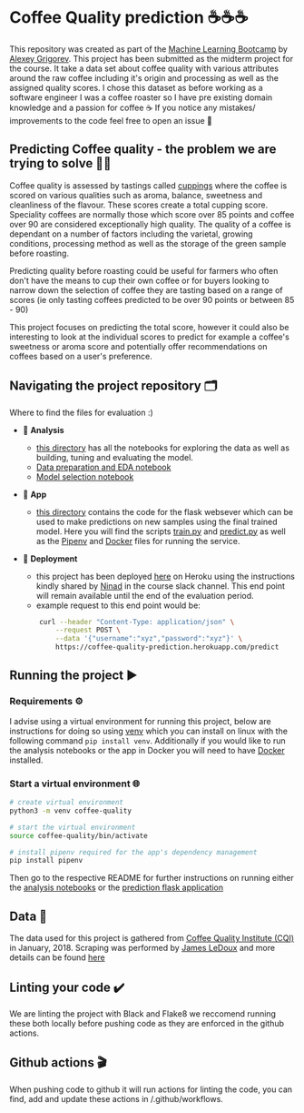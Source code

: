 # Coffee Quality prediction ☕☕☕

This repository was created as part of the [Machine Learning Bootcamp](https://github.com/alexeygrigorev/mlbookcamp-code/tree/master/course-zoomcamp) by [Alexey Grigorev](https://github.com/alexeygrigorev). This project has been submitted as the midterm project for the course. It take a data set about coffee quality with various attributes around the raw coffee including it's origin and processing as well as the assigned quality scores. I chose this dataset as before working as a software engineer I was a coffee roaster so I have pre existing domain knowledge and a passion for coffee ☕ If you notice any mistakes/ improvements to the code feel free to open an issue 💖

## Predicting Coffee quality - the problem we are trying to solve 🕵️‍♀️

Coffee quality is assessed by tastings called [cuppings](https://www.baristainstitute.com/inspiration/what-coffee-cupping) where the coffee is scored on various qualities such as aroma, balance, sweetness and cleanliness of the flavour. These scores create a total cupping score. Speciality coffees are normally those which score over 85 points and coffee over 90 are considered exceptionally high quality. The quality of a coffee is dependant on a number of factors including the varietal, growing conditions, processing method as well as the storage of the green sample before roasting.

Predicting quality before roasting could be useful for farmers who often don't have the means to cup their own coffee or for buyers looking to narrow down the selection of coffee they are tasting based on a range of scores (ie only tasting coffees predicted to be over 90 points or between 85 - 90)

This project focuses on predicting the total score, however it could also be interesting to look at the individual scores to predict for example a coffee's sweetness or aroma score and potentially offer recommendations on coffees based on a user's preference.


## Navigating the project repository 🗂️

Where to find the files for evaluation :)

- 📂 **Analysis**
    - [this directory](./analysis/README.md) has all the notebooks for exploring the data as well as building, tuning and evaluating the model.
    - [Data preparation and EDA notebook](./analysis/notebooks/data_exploration.ipynb)
    - [Model selection notebook](./analysis/notebooks/model_training.ipynb)
- 📂 **App**
    - [this directory](./app/README.md) contains the code for the flask websever which can be used to make predictions on new samples using the final trained model. Here you will find the scripts [train.py](./app/train.py) and [predict.py](./app/predict.py) as well as the [Pipenv](./app/Pipfile) and [Docker](./app/Dockerfile) files for running the service.
- 📂 **Deployment**
    - this project has been deployed [here](https://coffee-quality-prediction.herokuapp.com/predict) on Heroku using the instructions kindly shared by [Ninad](https://github.com/nindate/ml-zoomcamp-exercises/blob/main/how-to-use-heroku.md) in the course slack channel. This end point will remain available until the end of the evaluation period.
    - example request to this end point would be:

    ```sh
        curl --header "Content-Type: application/json" \
            --request POST \
            --data '{"username":"xyz","password":"xyz"}' \
            https://coffee-quality-prediction.herokuapp.com/predict
    ```


## Running the project ▶️

### Requirements ⚙️

I advise using a virtual environment for running this project, below are instructions for doing so using [venv](https://docs.python.org/3/library/venv.html) which you can install on linux with the following command `pip install venv`. Additionally if you would like to run the analysis notebooks or the app in Docker you will need to have [Docker](https://docs.docker.com/get-docker/) installed.

### Start a virtual environment 🌐

```sh
# create virtual environment
python3 -m venv coffee-quality

# start the virtual environment
source coffee-quality/bin/activate

# install pipenv required for the app's dependency management
pip install pipenv
```

Then go to the respective README for further instructions on running either the [analysis notebooks](./analysis/README.md) or the [prediction flask application](./app/README.md)

## Data 💽

The data used for this project is gathered from [Coffee Quality Institute (CQI)](https://database.coffeeinstitute.org/) in January, 2018. Scraping was performed by [James LeDoux](https://github.com/jldbc) and more details can be found [here](https://github.com/jldbc/coffee-quality-database)

## Linting your code ✔️
We are linting the project with Black and Flake8 we reccomend running these both locally before pushing code as they are enforced in the github actions.

## Github actions 🎬

When pushing code to github it will run actions for linting the code, you can find, add and update these actions in /.github/workflows.